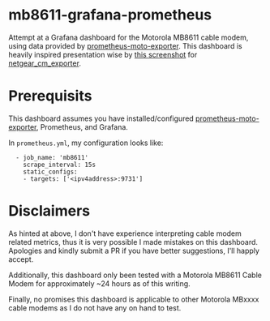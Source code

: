 # mb8611-grafana-prometheus
Attempt at a Grafana dashboard for the Motorola MB8611 cable modem, using data provided by <a href="https://github.com/jahkeup/prometheus-moto-exporter">prometheus-moto-exporter<a/>. This dashboard is heavily inspired presentation wise by <a href="https://github.com/ickymettle/netgear_cm_exporter/blob/master/grafana/dashboard_screenshot.png">this screenshot</a> for <a href="https://github.com/ickymettle/netgear_cm_exporter">netgear_cm_exporter<a>.

# Prerequisits

This dashboard assumes you have installed/configured <a href="https://github.com/jahkeup/prometheus-moto-exporter">prometheus-moto-exporter<a/>, Prometheus, and Grafana.

In `prometheus.yml`, my configuration looks like:

```
  - job_name: 'mb8611'
    scrape_interval: 15s
    static_configs:
    - targets: ['<ipv4address>:9731']
```

# Disclaimers

As hinted at above, I don't have experience interpreting cable modem related metrics, thus it is very possible I made mistakes on this dashboard. Apologies and kindly submit a PR if you have better suggestions, I'll happly accept.

Additionally, this dashboard only been tested with a Motorola MB8611 Cable Modem for approximately ~24 hours as of this writing.

Finally, no promises this dashboard is applicable to other Motorola MBxxxx cable modems as I do not have any on hand to test.
